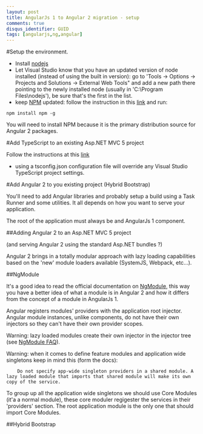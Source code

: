 ```yaml
---
layout: post
title: AngularJs 1 to Angular 2 migration - setup
comments: true
disqus_identifier: GUID
tags: [angularjs,ng,angular]
---
```


#Setup the environment.

- Install [nodejs](https://nodejs.org/en/)
- Let Visual Studio know that you have an updated version of node installed (instead of using the built in version): go to 'Tools -> Options -> Projects and Solutions -> External Web Tools" and add a new path there pointing to the newly installed node (usually in 'C:\Program Files\nodejs'), be sure that's the first in the list.
- keep [NPM](https://www.npmjs.com/) updated: follow the instruction in this [link](https://docs.npmjs.com/getting-started/installing-node) and run:

```npm install npm -g```

You will need to install NPM because it is the primary distribution source for Angular 2 packages.

#Add TypeScript to an existing Asp.NET MVC 5 project

Follow the instructions at this [link](https://github.com/Microsoft/TypeScript-Handbook/blob/master/pages/tutorials/ASP.NET%204.md)

- using a tsconfig.json configuration file will override any Visual Studio TypeScript project settings.

#Add Angular 2 to you existing project (Hybrid Bootstrap)

You'll need to add Angular libraries and probably setup a build using a Task Runner and some utilities. It all depends on how you want to serve your application.

The root of the application must always be and AngularJs 1 component.

##Adding Angular 2 to an Asp.NET MVC 5 project

(and serving Angular 2 using the standard Asp.NET bundles ?)

Angular 2 brings in a totally modular approach with lazy loading capabilities based on the 'new' module loaders available (SystemJS, Webpack, etc...).

##NgModule

It's a good idea to read the official documentation on [NgModule](https://angular.io/docs/ts/latest/guide/ngmodule.html), this way you have a better idea of what a module is in Angular 2 and how it differs from the concept of a module in AngularJs 1.

Angular registers modules' providers with the application root injector.
Angular module instances, unlike components, do not have their own injectors so they can't have their own provider scopes.

Warning: lazy loaded modules create their own injector in the injector tree (see [NgModule FAQ](https://angular.io/docs/ts/latest/cookbook/ngmodule-faq.html#!#q-lazy-loaded-module-provider-visibility)).

Warning: when it comes to define feature modules and application wide singletons keep in mind this (form the docs): 

        Do not specify app-wide singleton providers in a shared module. A lazy loaded module that imports that shared module will make its own copy of the service.

To group up all the application wide singletons we should use Core Modules (it'a a normal module), these core moduler regigester the services in their 'providers' section. The root application module is the only one that should import Core Modules.

##Hybrid Bootstrap


